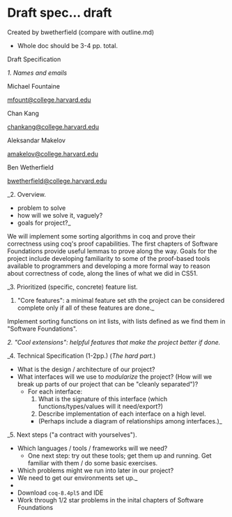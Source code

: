 # Draft spec... draft
Created by bwetherfield (compare with outline.md)

* Whole doc should be 3-4 pp. total.

Draft Specification

_1. Names and emails_

Michael Fountaine

mfount@college.harvard.edu

Chan Kang

chankang@college.harvard.edu

Aleksandar Makelov

amakelov@college.harvard.edu

Ben Wetherfield

bwetherfield@college.harvard.edu

_2. Overview.
  - problem to solve
  - how will we solve it, vaguely?
  - goals for project?_

We will implement some sorting algorithms in coq and prove their correctness 
using coq's proof capabilities. The first chapters of Software Foundations
provide useful lemmas to prove along the way.
Goals for the project include developing familiarity to some of the proof-based 
tools available to programmers and developing a more formal way to reason
about correctness of code, along the lines of what we did in CS51.


_3. Prioritized (specific, concrete) feature list.
  1. "Core features": a minimal feature set sth the project can be considered
  complete only if all of these features are done._

  Implement sorting functions on int lists, with lists defined as we
  find them in "Software Foundations".
  
  _2. "Cool extensions": helpful features that make the project better
  if done._
  
_4. Technical Specification (1-2pp.) (*The hard part.*)
  - What is the design / architecture of our project?
  - What interfaces will we use to *modularize* the project?
    (How will we break up parts of our project that can be "cleanly
    separated")?
    - For each interface:
      1. What is the signature of this interface (which functions/types/values
        will it need/export?)
      2. Describe implementation of each interface on a high level.
	  - (Perhaps include a diagram of relationships among interfaces.)_
	  
_5. Next steps ("a contract with yourselves").
  - Which languages / tools / frameworks will we need?
    - One next step: try out these tools; get them up and running. Get
      familiar with them / do some basic exercises.
  - Which problems might we run into later in our project?
  - We need to get our environments set up._
  - 
  - Download `coq-8.4pl5` and IDE
  - Work through 1/2 star problems in the inital chapters of Software Foundations
